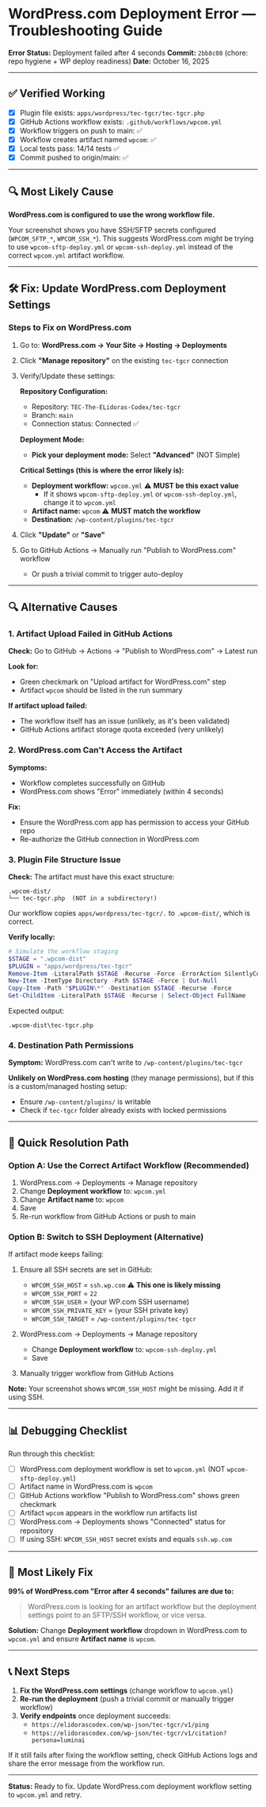 # WordPress.com Deployment Error — Troubleshooting Guide

**Error Status:** Deployment failed after 4 seconds
**Commit:** `2bb8c08` (chore: repo hygiene + WP deploy readiness)
**Date:** October 16, 2025

---

## ✅ Verified Working

- [x] Plugin file exists: `apps/wordpress/tec-tgcr/tec-tgcr.php`
- [x] GitHub Actions workflow exists: `.github/workflows/wpcom.yml`
- [x] Workflow triggers on push to main: ✅
- [x] Workflow creates artifact named `wpcom`: ✅
- [x] Local tests pass: 14/14 tests ✅
- [x] Commit pushed to origin/main: ✅

---

## 🔍 Most Likely Cause

**WordPress.com is configured to use the wrong workflow file.**

Your screenshot shows you have SSH/SFTP secrets configured (`WPCOM_SFTP_*`, `WPCOM_SSH_*`). This suggests WordPress.com might be trying to use `wpcom-sftp-deploy.yml` or `wpcom-ssh-deploy.yml` instead of the correct `wpcom.yml` artifact workflow.

---

## 🛠️ Fix: Update WordPress.com Deployment Settings

### Steps to Fix on WordPress.com

1. Go to: **WordPress.com → Your Site → Hosting → Deployments**

2. Click **"Manage repository"** on the existing `tec-tgcr` connection

3. Verify/Update these settings:

   **Repository Configuration:**
   - Repository: `TEC-The-ELidoras-Codex/tec-tgcr`
   - Branch: `main`
   - Connection status: Connected ✅

   **Deployment Mode:**
   - **Pick your deployment mode:** Select **"Advanced"** (NOT Simple)

   **Critical Settings (this is where the error likely is):**
   - **Deployment workflow:** `wpcom.yml` ⚠️ **MUST be this exact value**
     - If it shows `wpcom-sftp-deploy.yml` or `wpcom-ssh-deploy.yml`, change it to `wpcom.yml`
   - **Artifact name:** `wpcom` ⚠️ **MUST match the workflow**
   - **Destination:** `/wp-content/plugins/tec-tgcr`

4. Click **"Update"** or **"Save"**

5. Go to GitHub Actions → Manually run "Publish to WordPress.com" workflow
   - Or push a trivial commit to trigger auto-deploy

---

## 🔍 Alternative Causes

### 1. Artifact Upload Failed in GitHub Actions

**Check:** Go to GitHub → Actions → "Publish to WordPress.com" → Latest run

**Look for:**

- Green checkmark on "Upload artifact for WordPress.com" step
- Artifact `wpcom` should be listed in the run summary

**If artifact upload failed:**

- The workflow itself has an issue (unlikely, as it's been validated)
- GitHub Actions artifact storage quota exceeded (very unlikely)

### 2. WordPress.com Can't Access the Artifact

**Symptoms:**

- Workflow completes successfully on GitHub
- WordPress.com shows "Error" immediately (within 4 seconds)

**Fix:**

- Ensure the WordPress.com app has permission to access your GitHub repo
- Re-authorize the GitHub connection in WordPress.com

### 3. Plugin File Structure Issue

**Check:**
The artifact must have this exact structure:

```
.wpcom-dist/
└── tec-tgcr.php  (NOT in a subdirectory!)
```

Our workflow copies `apps/wordpress/tec-tgcr/.` to `.wpcom-dist/`, which is correct.

**Verify locally:**

```powershell
# Simulate the workflow staging
$STAGE = ".wpcom-dist"
$PLUGIN = "apps/wordpress/tec-tgcr"
Remove-Item -LiteralPath $STAGE -Recurse -Force -ErrorAction SilentlyContinue
New-Item -ItemType Directory -Path $STAGE -Force | Out-Null
Copy-Item -Path "$PLUGIN\*" -Destination $STAGE -Recurse -Force
Get-ChildItem -LiteralPath $STAGE -Recurse | Select-Object FullName
```

Expected output:

```
.wpcom-dist\tec-tgcr.php
```

### 4. Destination Path Permissions

**Symptom:** WordPress.com can't write to `/wp-content/plugins/tec-tgcr`

**Unlikely on WordPress.com hosting** (they manage permissions), but if this is a custom/managed hosting setup:

- Ensure `/wp-content/plugins/` is writable
- Check if `tec-tgcr` folder already exists with locked permissions

---

## 🚀 Quick Resolution Path

### Option A: Use the Correct Artifact Workflow (Recommended)

1. WordPress.com → Deployments → Manage repository
2. Change **Deployment workflow** to: `wpcom.yml`
3. Change **Artifact name** to: `wpcom`
4. Save
5. Re-run workflow from GitHub Actions or push to main

### Option B: Switch to SSH Deployment (Alternative)

If artifact mode keeps failing:

1. Ensure all SSH secrets are set in GitHub:
   - `WPCOM_SSH_HOST` = `ssh.wp.com` ⚠️ **This one is likely missing**
   - `WPCOM_SSH_PORT` = `22`
   - `WPCOM_SSH_USER` = (your WP.com SSH username)
   - `WPCOM_SSH_PRIVATE_KEY` = (your SSH private key)
   - `WPCOM_SSH_TARGET` = `/wp-content/plugins/tec-tgcr`

2. WordPress.com → Deployments → Manage repository
   - Change **Deployment workflow** to: `wpcom-ssh-deploy.yml`
   - Save

3. Manually trigger workflow from GitHub Actions

**Note:** Your screenshot shows `WPCOM_SSH_HOST` might be missing. Add it if using SSH.

---

## 📊 Debugging Checklist

Run through this checklist:

- [ ] WordPress.com deployment workflow is set to `wpcom.yml` (NOT `wpcom-sftp-deploy.yml`)
- [ ] Artifact name in WordPress.com is `wpcom`
- [ ] GitHub Actions workflow "Publish to WordPress.com" shows green checkmark
- [ ] Artifact `wpcom` appears in the workflow run artifacts list
- [ ] WordPress.com → Deployments shows "Connected" status for repository
- [ ] If using SSH: `WPCOM_SSH_HOST` secret exists and equals `ssh.wp.com`

---

## 🎯 Most Likely Fix

**99% of WordPress.com "Error after 4 seconds" failures are due to:**

> WordPress.com is looking for an artifact workflow but the deployment settings point to an SFTP/SSH workflow, or vice versa.

**Solution:** Change **Deployment workflow** dropdown in WordPress.com to `wpcom.yml` and ensure **Artifact name** is `wpcom`.

---

## 📞 Next Steps

1. **Fix the WordPress.com settings** (change workflow to `wpcom.yml`)
2. **Re-run the deployment** (push a trivial commit or manually trigger workflow)
3. **Verify endpoints** once deployment succeeds:
   - `https://elidorascodex.com/wp-json/tec-tgcr/v1/ping`
   - `https://elidorascodex.com/wp-json/tec-tgcr/v1/citation?persona=luminai`

If it still fails after fixing the workflow setting, check GitHub Actions logs and share the error message from the workflow run.

---

**Status:** Ready to fix. Update WordPress.com deployment workflow setting to `wpcom.yml` and retry.
